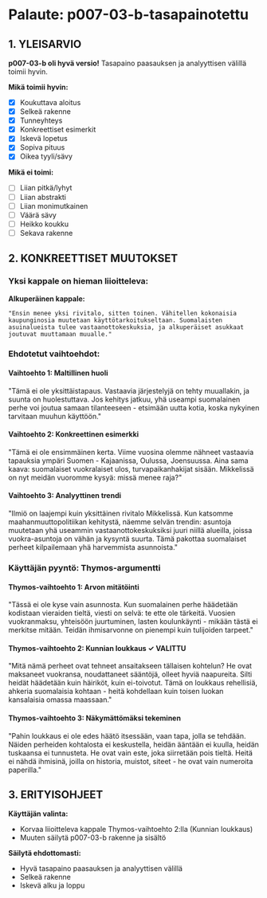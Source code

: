# Palaute: p007-03-b-tasapainotettu

## 1. YLEISARVIO
**p007-03-b oli hyvä versio!** Tasapaino paasauksen ja analyyttisen välillä toimii hyvin.

**Mikä toimii hyvin:**
- [x] Koukuttava aloitus
- [x] Selkeä rakenne
- [x] Tunneyhteys
- [x] Konkreettiset esimerkit
- [x] Iskevä lopetus
- [x] Sopiva pituus
- [x] Oikea tyyli/sävy

**Mikä ei toimi:**
- [ ] Liian pitkä/lyhyt
- [ ] Liian abstrakti
- [ ] Liian monimutkainen
- [ ] Väärä sävy
- [ ] Heikko koukku
- [ ] Sekava rakenne

## 2. KONKREETTISET MUUTOKSET

### Yksi kappale on hieman liioitteleva:
**Alkuperäinen kappale:**
```
"Ensin menee yksi rivitalo, sitten toinen. Vähitellen kokonaisia kaupunginosia muutetaan käyttötarkoitukseltaan. Suomalaisten asuinalueista tulee vastaanottokeskuksia, ja alkuperäiset asukkaat joutuvat muuttamaan muualle."
```

### Ehdotetut vaihtoehdot:

#### Vaihtoehto 1: Maltillinen huoli
"Tämä ei ole yksittäistapaus. Vastaavia järjestelyjä on tehty muuallakin, ja suunta on huolestuttava. Jos kehitys jatkuu, yhä useampi suomalainen perhe voi joutua samaan tilanteeseen - etsimään uutta kotia, koska nykyinen tarvitaan muuhun käyttöön."

#### Vaihtoehto 2: Konkreettinen esimerkki
"Tämä ei ole ensimmäinen kerta. Viime vuosina olemme nähneet vastaavia tapauksia ympäri Suomen - Kajaanissa, Oulussa, Joensuussa. Aina sama kaava: suomalaiset vuokralaiset ulos, turvapaikanhakijat sisään. Mikkelissä on nyt meidän vuoromme kysyä: missä menee raja?"

#### Vaihtoehto 3: Analyyttinen trendi
"Ilmiö on laajempi kuin yksittäinen rivitalo Mikkelissä. Kun katsomme maahanmuuttopolitiikan kehitystä, näemme selvän trendin: asuntoja muutetaan yhä useammin vastaanottokeskuksiksi juuri niillä alueilla, joissa vuokra-asuntoja on vähän ja kysyntä suurta. Tämä pakottaa suomalaiset perheet kilpailemaan yhä harvemmista asunnoista."

### Käyttäjän pyyntö: Thymos-argumentti

#### Thymos-vaihtoehto 1: Arvon mitätöinti
"Tässä ei ole kyse vain asunnosta. Kun suomalainen perhe häädetään kodistaan vieraiden tieltä, viesti on selvä: te ette ole tärkeitä. Vuosien vuokranmaksu, yhteisöön juurtuminen, lasten koulunkäynti - mikään tästä ei merkitse mitään. Teidän ihmisarvonne on pienempi kuin tulijoiden tarpeet."

#### Thymos-vaihtoehto 2: Kunnian loukkaus ✓ **VALITTU**
"Mitä nämä perheet ovat tehneet ansaitakseen tällaisen kohtelun? He ovat maksaneet vuokransa, noudattaneet sääntöjä, olleet hyviä naapureita. Silti heidät häädetään kuin häiriköt, kuin ei-toivotut. Tämä on loukkaus rehellisiä, ahkeria suomalaisia kohtaan - heitä kohdellaan kuin toisen luokan kansalaisia omassa maassaan."

#### Thymos-vaihtoehto 3: Näkymättömäksi tekeminen
"Pahin loukkaus ei ole edes häätö itsessään, vaan tapa, jolla se tehdään. Näiden perheiden kohtalosta ei keskustella, heidän ääntään ei kuulla, heidän tuskaansa ei tunnusteta. He ovat vain este, joka siirretään pois tieltä. Heitä ei nähdä ihmisinä, joilla on historia, muistot, siteet - he ovat vain numeroita paperilla."

## 3. ERITYISOHJEET

**Käyttäjän valinta:**
- Korvaa liioitteleva kappale Thymos-vaihtoehto 2:lla (Kunnian loukkaus)
- Muuten säilytä p007-03-b rakenne ja sisältö

**Säilytä ehdottomasti:**
- Hyvä tasapaino paasauksen ja analyyttisen välillä
- Selkeä rakenne
- Iskevä alku ja loppu